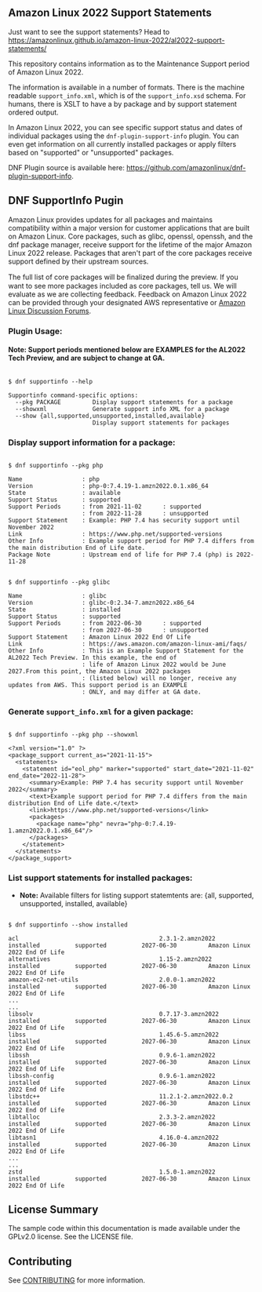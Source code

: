 ## Amazon Linux 2022 Support Statements

Just want to see the support statements? Head to https://amazonlinux.github.io/amazon-linux-2022/al2022-support-statements/

This repository contains information as to the Maintenance Support period of Amazon Linux 2022.

The information is available in a number of formats. There is the machine readable `support_info.xml`, which is of the `support_info.xsd` schema. For humans, there is XSLT to have a by package and by support statement ordered output.

In Amazon Linux 2022, you can see specific support status and dates of individual packages using the `dnf-plugin-support-info` plugin. You can even get information on all currently installed packages or apply filters based on "supported" or "unsupported" packages. 

DNF Plugin source is available here: https://github.com/amazonlinux/dnf-plugin-support-info.


## DNF SupportInfo Pugin

Amazon Linux provides updates for all packages and maintains compatibility within a major version for customer applications that are built on Amazon Linux. Core packages, such as glibc, openssl, openssh, and the dnf package manager, receive support for the lifetime of the major Amazon Linux 2022 release. Packages that aren't part of the core packages receive support defined by their upstream sources.

The full list of core packages will be ﬁnalized during the preview. If you want to see more packages included as core packages, tell us. We will evaluate as we are collecting feedback. Feedback on Amazon Linux 2022 can be provided through your designated AWS representative or [Amazon Linux Discussion Forums](https://forums.aws.amazon.com/forum.jspa?forumID=228).


### Plugin Usage:

#### Note: Support periods mentioned below are EXAMPLES for the AL2022 Tech Preview, and are subject to change at GA.


```

$ dnf supportinfo --help

Supportinfo command-specific options:
  --pkg PACKAGE         Display support statements for a package
  --showxml             Generate support info XML for a package
  --show {all,supported,unsupported,installed,available}
                        Display support statements for packages

```

### Display support information for a package:

```

$ dnf supportinfo --pkg php

Name                 : php
Version              : php-0:7.4.19-1.amzn2022.0.1.x86_64
State                : available
Support Status       : supported
Support Periods      : from 2021-11-02      : supported
                     : from 2022-11-28      : unsupported
Support Statement    : Example: PHP 7.4 has security support until November 2022
Link                 : https://www.php.net/supported-versions
Other Info           : Example support period for PHP 7.4 differs from the main distribution End of Life date.
Package Note         : Upstream end of life for PHP 7.4 (php) is 2022-11-28

```

```

$ dnf supportinfo --pkg glibc

Name                 : glibc
Version              : glibc-0:2.34-7.amzn2022.x86_64
State                : installed
Support Status       : supported
Support Periods      : from 2022-06-30      : supported
                     : from 2027-06-30      : unsupported
Support Statement    : Amazon Linux 2022 End Of Life
Link                 : https://aws.amazon.com/amazon-linux-ami/faqs/
Other Info           : This is an Example Support Statement for the AL2022 Tech Preview. In this example, the end of
                     : life of Amazon Linux 2022 would be June 2027.From this point, the Amazon Linux 2022 packages
                     : (listed below) will no longer, receive any updates from AWS. This support period is an EXAMPLE
                     : ONLY, and may differ at GA date.

```

### Generate `support_info.xml` for a given package:

```plain

$ dnf supportinfo --pkg php --showxml

<?xml version="1.0" ?>
<package_support current_as="2021-11-15">
  <statements>
    <statement id="eol_php" marker="supported" start_date="2021-11-02" end_date="2022-11-28">
      <summary>Example: PHP 7.4 has security support until November 2022</summary>
      <text>Example support period for PHP 7.4 differs from the main distribution End of Life date.</text>
      <link>https://www.php.net/supported-versions</link>
      <packages>
        <package name="php" nevra="php-0:7.4.19-1.amzn2022.0.1.x86_64"/>
      </packages>
    </statement>
  </statements>
</package_support>

```

### List support statements for installed packages:

- **Note:** Available filters for listing support statemtents are: {all, supported, unsupported, installed, available}

```plain

$ dnf supportinfo --show installed

acl                                        2.3.1-2.amzn2022                     installed          supported          2027-06-30         Amazon Linux 2022 End Of Life
alternatives                               1.15-2.amzn2022                      installed          supported          2027-06-30         Amazon Linux 2022 End Of Life
amazon-ec2-net-utils                       2.0.0-1.amzn2022                     installed          supported          2027-06-30         Amazon Linux 2022 End Of Life
...
...
libsolv                                    0.7.17-3.amzn2022                    installed          supported          2027-06-30         Amazon Linux 2022 End Of Life
libss                                      1.45.6-5.amzn2022                    installed          supported          2027-06-30         Amazon Linux 2022 End Of Life
libssh                                     0.9.6-1.amzn2022                     installed          supported          2027-06-30         Amazon Linux 2022 End Of Life
libssh-config                              0.9.6-1.amzn2022                     installed          supported          2027-06-30         Amazon Linux 2022 End Of Life
libstdc++                                  11.2.1-2.amzn2022.0.2                installed          supported          2027-06-30         Amazon Linux 2022 End Of Life
libtalloc                                  2.3.3-2.amzn2022                     installed          supported          2027-06-30         Amazon Linux 2022 End Of Life
libtasn1                                   4.16.0-4.amzn2022                    installed          supported          2027-06-30         Amazon Linux 2022 End Of Life
...
...
zstd                                       1.5.0-1.amzn2022                     installed          supported          2027-06-30         Amazon Linux 2022 End Of Life

```

## License Summary

The sample code within this documentation is made available under the GPLv2.0 license. See the LICENSE file.

## Contributing

See [CONTRIBUTING](CONTRIBUTING.md#security-issue-notifications) for more information.

